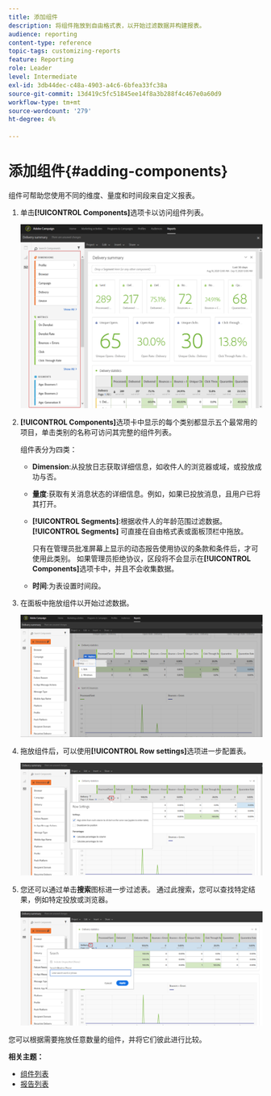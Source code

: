 ```yaml
---
title: 添加组件
description: 将组件拖放到自由格式表，以开始过滤数据并构建报表。
audience: reporting
content-type: reference
topic-tags: customizing-reports
feature: Reporting
role: Leader
level: Intermediate
exl-id: 3db44dec-c48a-4903-a4c6-6bfea33fc38a
source-git-commit: 13d419c5fc51845ee14f8a3b288f4c467e0a60d9
workflow-type: tm+mt
source-wordcount: '279'
ht-degree: 4%

---
```


# 添加组件{#adding-components}

组件可帮助您使用不同的维度、量度和时间段来自定义报表。

1. 单击&#x200B;**[!UICONTROL Components]**&#x200B;选项卡以访问组件列表。

   ![](assets/dynamic_report_components.png)

1. **[!UICONTROL Components]**&#x200B;选项卡中显示的每个类别都显示五个最常用的项目，单击类别的名称可访问其完整的组件列表。

   组件表分为四类：

   * **Dimension**:从投放日志获取详细信息，如收件人的浏览器或域，或投放成功与否。
   * **量度**:获取有关消息状态的详细信息。例如，如果已投放消息，且用户已将其打开。
   * **[!UICONTROL Segments]**:根据收件人的年龄范围过滤数据。**[!UICONTROL Segments]** 可直接在自由格式表或面板顶栏中拖放。

      只有在管理员批准屏幕上显示的动态报告使用协议的条款和条件后，才可使用此类别。 如果管理员拒绝协议，区段将不会显示在&#x200B;**[!UICONTROL Components]**&#x200B;选项卡中，并且不会收集数据。

   * **时间**:为表设置时间段。

1. 在面板中拖放组件以开始过滤数据。

   ![](assets/dynamic_report_components_2.png)

1. 拖放组件后，可以使用&#x200B;**[!UICONTROL Row settings]**&#x200B;选项进一步配置表。

   ![](assets/dynamic_report_components_3.png)

1. 您还可以通过单击&#x200B;**搜索**&#x200B;图标进一步过滤表。 通过此搜索，您可以查找特定结果，例如特定投放或浏览器。

   ![](assets/dynamic_report_components_4.png)

您可以根据需要拖放任意数量的组件，并将它们彼此进行比较。

**相关主题：**

* [组件列表](../../reporting/using/list-of-components-.md)
* [报告列表](../../reporting/using/defining-the-report-period.md)
